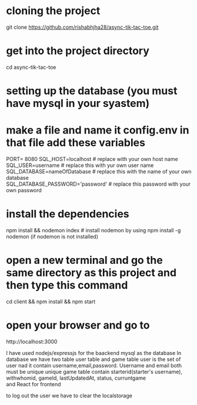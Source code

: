 # cloning the project
git clone https://github.com/rishabhjha28/async-tik-tac-toe.git     
# get into the project directory
cd async-tik-tac-toe
# setting up the database (you must have mysql in your syastem)
# make a file and name it config.env in that file add these variables
PORT= 8080
SQL_HOST=localhost                             # replace with your own host name
SQL_USER=username                              # replace this with yur own user name   
SQL_DATABASE=nameOfDatabase                    # replace this with the name of your own database         
SQL_DATABASE_PASSWORD='password'              # replace this password with your own password 
# install the dependencies
npm install && nodemon index        # install nodemon by using npm install -g nodemon (if nodemon is not installed)
# open a new terminal and go the same directory as this project and then type this command
cd client && npm install && npm start
# open your browser and go to 
http://localhost:3000


I have used nodejs/expressjs for the baackend
mysql as the database
In database we have two table user table and game table
    user is the set of user nad it contain username,email,password. Username and email both must be unique unique
    game table contain starterid(starter's username), withwhomid, gameId, lastUpdatedAt, status, curruntgame  
and React for frontend 

to log out the user we have to clear the localstorage
